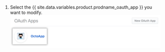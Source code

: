 1. Select the {{ site.data.variables.product.prodname_oauth_app }} you want to modify. ![App selection](/assets/images/oauth-apps/oauth_apps_choose_app_post2dot12.png)
